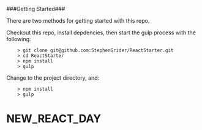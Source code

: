 ###Getting Started###

There are two methods for getting started with this repo.

Checkout this repo, install depdencies, then start the gulp process with the following:

```
	> git clone git@github.com:StephenGrider/ReactStarter.git
	> cd ReactStarter
	> npm install
	> gulp
```
Change to the project directory, and:

```
	> npm install
	> gulp
```
# NEW_REACT_DAY

